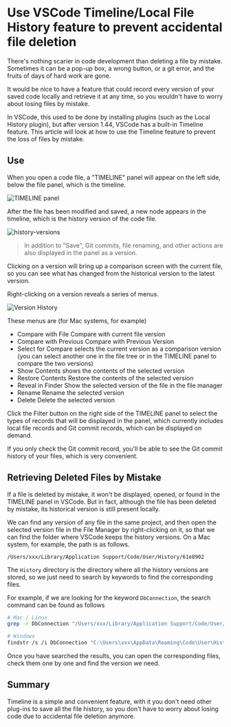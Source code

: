 # Use VSCode Timeline/Local File History feature to prevent accidental file deletion

There's nothing scarier in code development than deleting a file by mistake. Sometimes it can be a pop-up box, a wrong button, or a git error, and the fruits of days of hard work are gone.

It would be nice to have a feature that could record every version of your saved code locally and retrieve it at any time, so you wouldn't have to worry about losing files by mistake.

In VSCode, this used to be done by installing plugins (such as the Local History plugin), but after version 1.44, VSCode has a built-in Timeline feature. This article will look at how to use the Timeline feature to prevent the loss of files by mistake.

## Use

When you open a code file, a "TIMELINE" panel will appear on the left side, below the file panel, which is the timeline.

![TIMELINE panel](/attachments/vscode/timeline-local-history-usage/01.panel.png)

After the file has been modified and saved, a new node appears in the timeline, which is the history version of the code file.

![history-versions](/attachments/vscode/timeline-local-history-usage/02.timeline-versions.png)

> In addition to "Save", Git commits, file renaming, and other actions are also displayed in the panel as a version.

Clicking on a version will bring up a comparison screen with the current file, so you can see what has changed from the historical version to the latest version.

Right-clicking on a version reveals a series of menus.

![Version History](/attachments/vscode/timeline-local-history-usage/03.context-menu.png)

These menus are (for Mac systems, for example)

- Compare with File Compare with current file version
- Compare with Previous Compare with Previous Version
- Select for Compare selects the current version as a comparison version (you can select another one in the file tree or in the TIMELINE panel to compare the two versions)
- Show Contents shows the contents of the selected version
- Restore Contents Restore the contents of the selected version
- Reveal in Finder Show the selected version of the file in the file manager
- Rename Rename the selected version
- Delete Delete the selected version

Click the Filter button on the right side of the TIMELINE panel to select the types of records that will be displayed in the panel, which currently includes local file records and Git commit records, which can be displayed on demand.

If you only check the Git commit record, you'll be able to see the Git commit history of your files, which is very convenient.

## Retrieving Deleted Files by Mistake

If a file is deleted by mistake, it won't be displayed, opened, or found in the TIMELINE panel in VSCode. But in fact, although the file has been deleted by mistake, its historical version is still present locally.

We can find any version of any file in the same project, and then open the selected version file in the File Manager by right-clicking on it, so that we can find the folder where VSCode keeps the history versions. On a Mac system, for example, the path is as follows.

```
/Users/xxx/Library/Application Support/Code/User/History/61e8902
```

The `History` directory is the directory where all the history versions are stored, so we just need to search by keywords to find the corresponding files.

For example, if we are looking for the keyword `DbConnection`, the search command can be found as follows

```sh
# Mac / Linux
grep -r DbConnection "/Users/xxx/Library/Application Support/Code/User/History"

# Windows
findstr /s /i DbConnection "C:\Users\xxx\AppData\Roaming\Code\User\History"
```

Once you have searched the results, you can open the corresponding files, check them one by one and find the version we need.

## Summary

Timeline is a simple and convenient feature, with it you don't need other plug-ins to save all the file history, so you don't have to worry about losing code due to accidental file deletion anymore.
